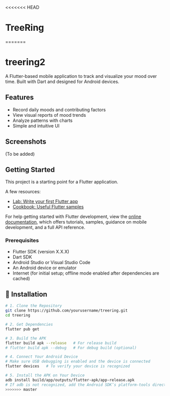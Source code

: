 <<<<<<< HEAD
# TreeRing
=======
# treering2

A Flutter-based mobile application to track and visualize your mood over time. Built with Dart and designed for Android devices.

## Features

- Record daily moods and contributing factors
- View visual reports of mood trends
- Analyze patterns with charts
- Simple and intuitive UI

## Screenshots
(To be added)

## Getting Started

This project is a starting point for a Flutter application.

A few resources:

- [Lab: Write your first Flutter app](https://docs.flutter.dev/get-started/codelab)
- [Cookbook: Useful Flutter samples](https://docs.flutter.dev/cookbook)

For help getting started with Flutter development, view the
[online documentation](https://docs.flutter.dev/), which offers tutorials,
samples, guidance on mobile development, and a full API reference.

### Prerequisites

- Flutter SDK (version X.X.X)
- Dart SDK
- Android Studio or Visual Studio Code
- An Android device or emulator
- Internet (for initial setup; offline mode enabled after dependencies are cached)

## 🚀 Installation

```bash
# 1. Clone the Repository
git clone https://github.com/yourusername/treering.git
cd treering

# 2. Get Dependencies
flutter pub get

# 3. Build the APK
flutter build apk --release   # For release build
# flutter build apk --debug   # For debug build (optional)

# 4. Connect Your Android Device
# Make sure USB debugging is enabled and the device is connected
flutter devices   # To verify your device is recognized

# 5. Install the APK on Your Device
adb install build/app/outputs/flutter-apk/app-release.apk
# If adb is not recognized, add the Android SDK’s platform-tools directory to the system PATH.
>>>>>>> master
